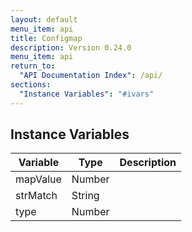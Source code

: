 ```yaml
---
layout: default
menu_item: api
title: Configmap
description: Version 0.24.0
menu_item: api
return_to:
  "API Documentation Index": /api/
sections:
  "Instance Variables": "#ivars"
---
```


## <a name="ivars"></a>Instance Variables

| Variable | Type | Description |
| --- | --- | --- |
| <a name="mapValue"></a>mapValue | Number |  |
| <a name="strMatch"></a>strMatch | String |  |
| <a name="type"></a>type | Number |  |

